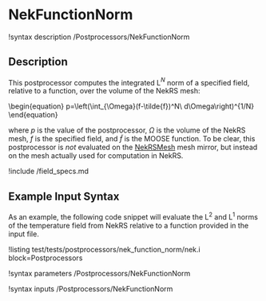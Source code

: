 # NekFunctionNorm

!syntax description /Postprocessors/NekFunctionNorm

## Description

This postprocessor computes the integrated L$^N$ norm of a specified
field, relative to a function, over the volume of the NekRS mesh:

\begin{equation}
p=\left(\int_{\Omega}(f-\tilde{f})^N\ d\Omega\right)^{1/N}
\end{equation}

where $p$ is the value of the postprocessor,
$\Omega$ is the volume of the NekRS mesh,
$f$ is the specified field, and $\tilde{f}$ is the MOOSE function.
To be clear, this postprocessor is *not* evaluated on the
[NekRSMesh](NekRSMesh.md) mesh mirror, but instead on the mesh actually
used for computation in NekRS.

!include /field_specs.md

## Example Input Syntax

As an example, the following code snippet will evaluate the L$^2$ and L$^1$ norms
of the temperature field from NekRS relative to a function provided in the input file.

!listing test/tests/postprocessors/nek_function_norm/nek.i
  block=Postprocessors

!syntax parameters /Postprocessors/NekFunctionNorm

!syntax inputs /Postprocessors/NekFunctionNorm
